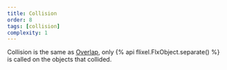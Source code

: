 ```yaml
---
title: Collision
order: 8
tags: [collision]
complexity: 1
---
```

Collision is the same as [Overlap](/overlap), only {% api flixel.FlxObject.separate() %} is called on the objects that collided.
